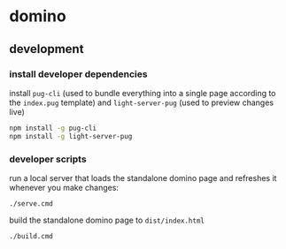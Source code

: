 # domino

## development

### install developer dependencies
install `pug-cli` (used to bundle everything into a single page according to the `index.pug` template) and `light-server-pug` (used to preview changes live)
```sh
npm install -g pug-cli
npm install -g light-server-pug
```

### developer scripts
run a local server that loads the standalone domino page and refreshes it whenever you make changes:
```
./serve.cmd
```

build the standalone domino page to `dist/index.html`
```
./build.cmd
```
